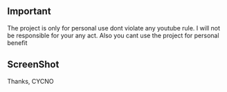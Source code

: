## Important
The project is only for personal use dont violate any youtube rule. I will not be responsible for your any act.
Also you cant use the project for personal benefit 

## ScreenShot

Thanks,
CYCNO
